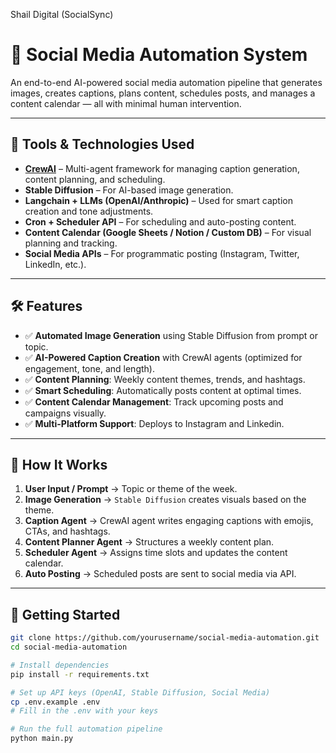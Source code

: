 Shail Digital (SocialSync)
# 🚀 Social Media Automation System

An end-to-end AI-powered social media automation pipeline that generates images, creates captions, plans content, schedules posts, and manages a content calendar — all with minimal human intervention.

---

## 🧠 Tools & Technologies Used

- **[CrewAI](https://docs.crewai.com/)** – Multi-agent framework for managing caption generation, content planning, and scheduling.
- **Stable Diffusion** – For AI-based image generation.
- **Langchain + LLMs (OpenAI/Anthropic)** – Used for smart caption creation and tone adjustments.
- **Cron + Scheduler API** – For scheduling and auto-posting content.
- **Content Calendar (Google Sheets / Notion / Custom DB)** – For visual planning and tracking.
- **Social Media APIs** – For programmatic posting (Instagram, Twitter, LinkedIn, etc.).

---

## 🛠️ Features

- ✅ **Automated Image Generation** using Stable Diffusion from prompt or topic.
- ✅ **AI-Powered Caption Creation** with CrewAI agents (optimized for engagement, tone, and length).
- ✅ **Content Planning**: Weekly content themes, trends, and hashtags.
- ✅ **Smart Scheduling**: Automatically posts content at optimal times.
- ✅ **Content Calendar Management**: Track upcoming posts and campaigns visually.
- ✅ **Multi-Platform Support**: Deploys to Instagram and Linkedin.

---


## 🧪 How It Works

1. **User Input / Prompt** → Topic or theme of the week.
2. **Image Generation** → `Stable Diffusion` creates visuals based on the theme.
3. **Caption Agent** → CrewAI agent writes engaging captions with emojis, CTAs, and hashtags.
4. **Content Planner Agent** → Structures a weekly content plan.
5. **Scheduler Agent** → Assigns time slots and updates the content calendar.
6. **Auto Posting** → Scheduled posts are sent to social media via API.

---

## 🚀 Getting Started

```bash
git clone https://github.com/yourusername/social-media-automation.git
cd social-media-automation

# Install dependencies
pip install -r requirements.txt

# Set up API keys (OpenAI, Stable Diffusion, Social Media)
cp .env.example .env
# Fill in the .env with your keys

# Run the full automation pipeline
python main.py


